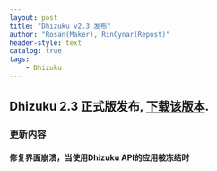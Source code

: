 ```yaml
---
layout: post
title: "Dhizuku v2.3 发布"
author: "Rosan(Maker), RinCynar(Repost)"
header-style: text
catalog: true
tags:
    - Dhizuku
---
```


## Dhizuku 2.3 正式版发布, [下载该版本](/file/Dhizuku-v2.3.apk).

### 更新内容

#### 修复界面崩溃，当使用Dhizuku API的应用被冻结时